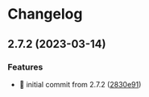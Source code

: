 # Changelog

## 2.7.2 (2023-03-14)


### Features

* 🎉 initial commit from 2.7.2 ([2830e91](https://github.com/MCDReforged/MCDReforged-Docker/commit/2830e915522d1ecb4ebca4f71dc5722c2d4e6208))
